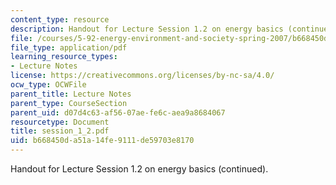 ```yaml
---
content_type: resource
description: Handout for Lecture Session 1.2 on energy basics (continued).
file: /courses/5-92-energy-environment-and-society-spring-2007/b668450da51a14fe9111de59703e8170_session_1_2.pdf
file_type: application/pdf
learning_resource_types:
- Lecture Notes
license: https://creativecommons.org/licenses/by-nc-sa/4.0/
ocw_type: OCWFile
parent_title: Lecture Notes
parent_type: CourseSection
parent_uid: d07d4c63-af56-07ae-fe6c-aea9a8684067
resourcetype: Document
title: session_1_2.pdf
uid: b668450d-a51a-14fe-9111-de59703e8170
---
```

Handout for Lecture Session 1.2 on energy basics (continued).